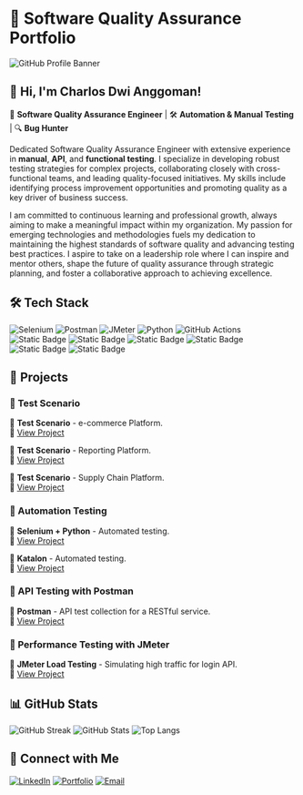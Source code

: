 # 🎯 Software Quality Assurance Portfolio

![GitHub Profile Banner](https://github.com/Crack-Work/Crack-Work/blob/main/assets/Banner.png)

## 👋 Hi, I'm Charlos Dwi Anggoman!  
🚀 **Software Quality Assurance Engineer** | 🛠 **Automation & Manual Testing** | 🔍 **Bug Hunter**

Dedicated Software Quality Assurance Engineer with extensive experience in **manual**, **API**, and **functional testing**. I specialize in developing robust testing strategies for complex projects, collaborating closely with cross-functional teams, and leading quality-focused initiatives. My skills include identifying process improvement opportunities and promoting quality as a key driver of business success.

I am committed to continuous learning and professional growth, always aiming to make a meaningful impact within my organization. My passion for emerging technologies and methodologies fuels my dedication to maintaining the highest standards of software quality and advancing testing best practices. I aspire to take on a leadership role where I can inspire and mentor others, shape the future of quality assurance through strategic planning, and foster a collaborative approach to achieving excellence.

## 🛠 Tech Stack
![Selenium](https://img.shields.io/badge/Selenium-43B02A?style=for-the-badge&logo=selenium&logoColor=white)
![Postman](https://img.shields.io/badge/Postman-FF6C37?style=for-the-badge&logo=postman&logoColor=white)
![JMeter](https://img.shields.io/badge/JMeter-D22128?style=for-the-badge&logo=apache&logoColor=white)
![Python](https://img.shields.io/badge/Python-3776AB?style=for-the-badge&logo=python&logoColor=white)
![GitHub Actions](https://img.shields.io/badge/GitHub%20Actions-2088FF?style=for-the-badge&logo=github-actions&logoColor=white)
![Static Badge](https://img.shields.io/badge/asana-orange?style=for-the-badge&logo=asana&logoColor=white)
![Static Badge](https://img.shields.io/badge/Google_Drive-Yellow?style=for-the-badge&logo=google%20drive&logoColor=white)
![Static Badge](https://img.shields.io/badge/Appium-yellow?style=for-the-badge&logo=appium&logoColor=white)
![Static Badge](https://img.shields.io/badge/Chrome_DevTools-red?style=for-the-badge&logo=google%20chrome&logoColor=white)
![Static Badge](https://img.shields.io/badge/whatsapp-green?style=for-the-badge&logo=whatsapp&logoColor=white)
![Static Badge](https://img.shields.io/badge/slack-blue?style=for-the-badge&logo=slack&logoColor=white)




## 📂 Projects
### 🔹 Test Scenario
📌 **Test Scenario** - e-commerce Platform.  
🔗 [View Project](https://github.com/Crack-Work/Example-Test-Scenario-Ecommerce-Platform./blob/main/UAT%20Scenario%20-%20E-commerce%20Platform.pdf)

📌 **Test Scenario** - Reporting Platform.  
🔗 [View Project](https://github.com/Crack-Work/Example-Test-Scenario-Reporting-Platform./blob/main/UAT%20Scenario%20-%20Reporting%20Platform.pdf)

📌 **Test Scenario** - Supply Chain Platform.  
🔗 [View Project](./web-automation/README.md)

### 🔹 Automation Testing
📌 **Selenium + Python** - Automated testing.  
🔗 [View Project](https://github.com/Crack-Work/Selenium-Python-Automated-testing.)

📌 **Katalon** - Automated testing.  
🔗 [View Project](https://github.com/Crack-Work/Katalon---Automated-testing.)

### 🔹 API Testing with Postman
📌 **Postman** - API test collection for a RESTful service.  
🔗 [View Project](./api-testing/README.md)

### 🔹 Performance Testing with JMeter
📌 **JMeter Load Testing** - Simulating high traffic for login API.  
🔗 [View Project](./performance-testing/README.md)

## 📊 GitHub Stats
![GitHub Streak](https://github-readme-streak-stats.herokuapp.com/?user=yourusername&theme=dark&hide_border=true)
![GitHub Stats](https://github-readme-stats.vercel.app/api?username=yourusername&show_icons=true&theme=dark)
![Top Langs](https://github-readme-stats.vercel.app/api/top-langs/?username=yourusername&layout=compact&theme=dark)

## 🚀 Connect with Me
[![LinkedIn](https://img.shields.io/badge/LinkedIn-0077B5?style=for-the-badge&logo=linkedin&logoColor=white)](linkedin.com/in/charlos-dwi-anggoman)
[![Portfolio](https://img.shields.io/badge/Portfolio-FF5722?style=for-the-badge&logo=google-chrome&logoColor=white)](https://s.id/portfolio_charlos_dwi_Anggoman)
[![Email](https://img.shields.io/badge/Email-D14836?style=for-the-badge&logo=gmail&logoColor=white)](mailto:charlos901@gmail.com)

